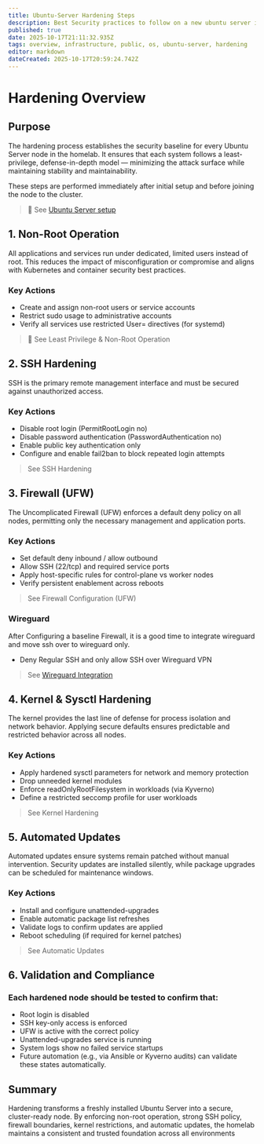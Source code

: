 ```yaml
---
title: Ubuntu-Server Hardening Steps
description: Best Security practices to follow on a new ubuntu server install
published: true
date: 2025-10-17T21:11:32.935Z
tags: overview, infrastructure, public, os, ubuntu-server, hardening
editor: markdown
dateCreated: 2025-10-17T20:59:24.742Z
---
```


# Hardening Overview
## Purpose

The hardening process establishes the security baseline for every Ubuntu Server node in the homelab.
It ensures that each system follows a least-privilege, defense-in-depth model — minimizing the attack surface while maintaining stability and maintainability.

These steps are performed immediately after initial setup and before joining the node to the cluster.

> 🔗 See [Ubuntu Server setup](/public/infrastructure/os/ubuntu-server/setup)

## 1. Non-Root Operation

All applications and services run under dedicated, limited users instead of root.
This reduces the impact of misconfiguration or compromise and aligns with Kubernetes and container security best practices.

### Key Actions
* Create and assign non-root users or service accounts
* Restrict sudo usage to administrative accounts
* Verify all services use restricted User= directives (for systemd)

> 🔗 See Least Privilege & Non-Root Operation

## 2. SSH Hardening

SSH is the primary remote management interface and must be secured against unauthorized access.

### Key Actions
* Disable root login (PermitRootLogin no)
* Disable password authentication (PasswordAuthentication no)
* Enable public key authentication only
* Configure and enable fail2ban to block repeated login attempts

> See SSH Hardening

## 3. Firewall (UFW)

The Uncomplicated Firewall (UFW) enforces a default deny policy on all nodes, permitting only the necessary management and application ports.

### Key Actions
* Set default deny inbound / allow outbound
* Allow SSH (22/tcp) and required service ports
* Apply host-specific rules for control-plane vs worker nodes
* Verify persistent enablement across reboots

> See Firewall Configuration (UFW)

### Wireguard
After Configuring a baseline Firewall, it is a good time to integrate wireguard and move ssh over to wireguard only. 
* Deny Regular SSH and only allow SSH over Wireguard VPN

> See [Wireguard Integration](/public/infrastructure/networking/wireguard)

## 4. Kernel & Sysctl Hardening

The kernel provides the last line of defense for process isolation and network behavior.
Applying secure defaults ensures predictable and restricted behavior across all nodes.

### Key Actions
* Apply hardened sysctl parameters for network and memory protection
* Drop unneeded kernel modules
* Enforce readOnlyRootFilesystem in workloads (via Kyverno)
* Define a restricted seccomp profile for user workloads

> See Kernel Hardening

## 5. Automated Updates

Automated updates ensure systems remain patched without manual intervention.
Security updates are installed silently, while package upgrades can be scheduled for maintenance windows.

### Key Actions
* Install and configure unattended-upgrades
* Enable automatic package list refreshes
* Validate logs to confirm updates are applied
* Reboot scheduling (if required for kernel patches)

> See Automatic Updates

## 6. Validation and Compliance

### Each hardened node should be tested to confirm that:
* Root login is disabled
* SSH key-only access is enforced
* UFW is active with the correct policy
* Unattended-upgrades service is running
* System logs show no failed service startups
* Future automation (e.g., via Ansible or Kyverno audits) can validate these states automatically.

## Summary

Hardening transforms a freshly installed Ubuntu Server into a secure, cluster-ready node.
By enforcing non-root operation, strong SSH policy, firewall boundaries, kernel restrictions, and automatic updates, the homelab maintains a consistent and trusted foundation across all environments
